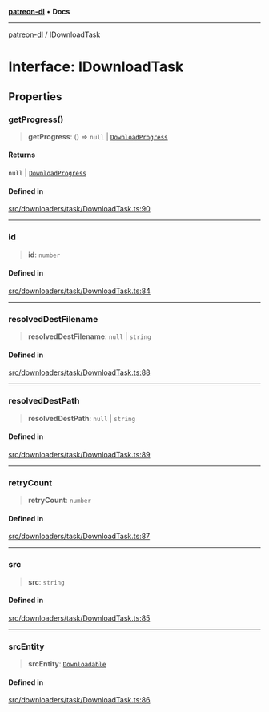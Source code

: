 [**patreon-dl**](../README.md) • **Docs**

***

[patreon-dl](../README.md) / IDownloadTask

# Interface: IDownloadTask

## Properties

### getProgress()

> **getProgress**: () => `null` \| [`DownloadProgress`](DownloadProgress.md)

#### Returns

`null` \| [`DownloadProgress`](DownloadProgress.md)

#### Defined in

[src/downloaders/task/DownloadTask.ts:90](https://github.com/patrickkfkan/patreon-dl/blob/0f374425151a1d535f98dea530b43394331b4977/src/downloaders/task/DownloadTask.ts#L90)

***

### id

> **id**: `number`

#### Defined in

[src/downloaders/task/DownloadTask.ts:84](https://github.com/patrickkfkan/patreon-dl/blob/0f374425151a1d535f98dea530b43394331b4977/src/downloaders/task/DownloadTask.ts#L84)

***

### resolvedDestFilename

> **resolvedDestFilename**: `null` \| `string`

#### Defined in

[src/downloaders/task/DownloadTask.ts:88](https://github.com/patrickkfkan/patreon-dl/blob/0f374425151a1d535f98dea530b43394331b4977/src/downloaders/task/DownloadTask.ts#L88)

***

### resolvedDestPath

> **resolvedDestPath**: `null` \| `string`

#### Defined in

[src/downloaders/task/DownloadTask.ts:89](https://github.com/patrickkfkan/patreon-dl/blob/0f374425151a1d535f98dea530b43394331b4977/src/downloaders/task/DownloadTask.ts#L89)

***

### retryCount

> **retryCount**: `number`

#### Defined in

[src/downloaders/task/DownloadTask.ts:87](https://github.com/patrickkfkan/patreon-dl/blob/0f374425151a1d535f98dea530b43394331b4977/src/downloaders/task/DownloadTask.ts#L87)

***

### src

> **src**: `string`

#### Defined in

[src/downloaders/task/DownloadTask.ts:85](https://github.com/patrickkfkan/patreon-dl/blob/0f374425151a1d535f98dea530b43394331b4977/src/downloaders/task/DownloadTask.ts#L85)

***

### srcEntity

> **srcEntity**: [`Downloadable`](../type-aliases/Downloadable.md)

#### Defined in

[src/downloaders/task/DownloadTask.ts:86](https://github.com/patrickkfkan/patreon-dl/blob/0f374425151a1d535f98dea530b43394331b4977/src/downloaders/task/DownloadTask.ts#L86)

